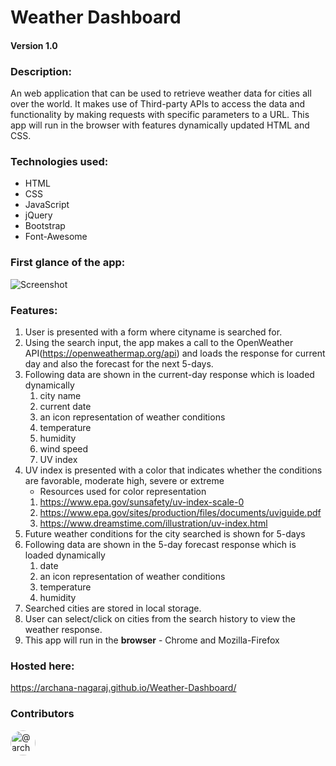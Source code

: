 
# Weather Dashboard
#### Version 1.0

### Description:
An web application that can be used to retrieve weather data for cities all over the world. It makes use of Third-party APIs to access the data and functionality by making requests with specific parameters to a URL. This app will run in the browser with features dynamically updated HTML and CSS.

### Technologies used:
- HTML
- CSS
- JavaScript
- jQuery
- Bootstrap
- Font-Awesome

### First glance of the app:
![Screenshot]()

### Features:
1. User is presented with a form where cityname is searched for. 
2. Using the search input, the app makes a call to the OpenWeather API(https://openweathermap.org/api) and loads the response for current day and also the forecast for the next 5-days.
3. Following data are shown in the current-day response which is loaded dynamically
    1. city name
    2. current date
    3. an icon representation of weather conditions
    4. temperature
    5. humidity
    6. wind speed
    7. UV index
4. UV index is presented with a color that indicates whether the conditions are favorable, moderate high, severe or extreme
    - Resources used for color representation
     1. https://www.epa.gov/sunsafety/uv-index-scale-0
     2. https://www.epa.gov/sites/production/files/documents/uviguide.pdf 
     3. https://www.dreamstime.com/illustration/uv-index.html  
5. Future weather conditions for the city searched is shown for 5-days
6. Following data are shown in the 5-day forecast response which is loaded dynamically
    1. date
    2. an icon representation of weather conditions
    3. temperature
    4. humidity
7. Searched cities are stored in local storage.
8. User can select/click on cities from the search history to view the weather response.
9. This app will run in the **browser** - Chrome and Mozilla-Firefox

### Hosted here:
https://archana-nagaraj.github.io/Weather-Dashboard/


### Contributors
<a href="https://github.com/archana-nagaraj"><img src="https://avatars2.githubusercontent.com/u/1306522?s=60&amp;v=4" alt="@archana-nagaraj" width="40" height="40" style="border-radius:50%">

